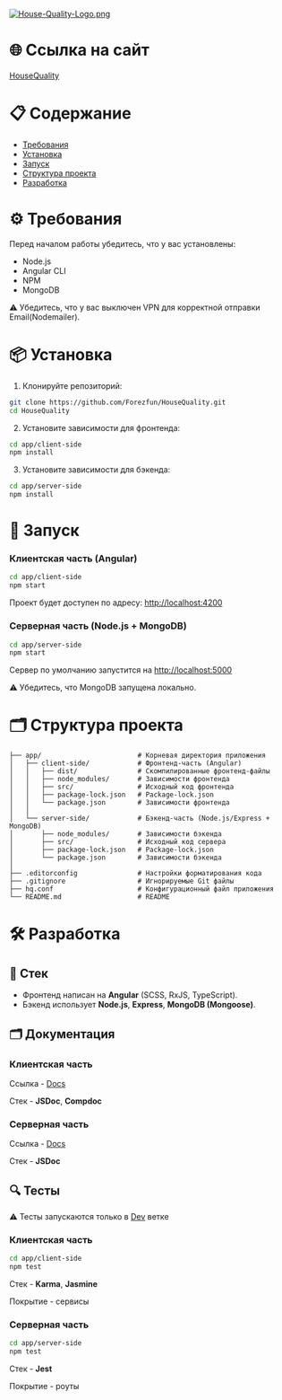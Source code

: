 [![House-Quality-Logo.png](https://i.postimg.cc/dt2jSgrR/House-Quality-Logo.png)](https://postimg.cc/ppdjmG0y)

# 🌐 Ссылка на сайт
[HouseQuality](https://housequality.site)

# 📋 Содержание
- [Требования](#-требования)
- [Установка](#-установка)
- [Запуск](#-запуск)
- [Структура проекта](#-структура-проекта)
- [Разработка](#-разработка)

# ⚙ Требования

Перед началом работы убедитесь, что у вас установлены:

- Node.js
- Angular CLI
- NPM
- MongoDB

 ⚠️ Убедитесь, что у вас выключен VPN для корректной отправки Email(Nodemailer).

# 📦 Установка

1. Клонируйте репозиторий:

```bash
git clone https://github.com/Forezfun/HouseQuality.git
cd HouseQuality
```

2. Установите зависимости для фронтенда:

```bash
cd app/client-side
npm install
```

3. Установите зависимости для бэкенда:

```bash
cd app/server-side
npm install
```

# 🚀 Запуск

### Клиентская часть (Angular)

```bash
cd app/client-side
npm start
```

Проект будет доступен по адресу: [http://localhost:4200](http://localhost:4200)

### Серверная часть (Node.js + MongoDB)

```bash
cd app/server-side
npm start
```

Сервер по умолчанию запустится на [http://localhost:5000](http://localhost:5000)

⚠️ Убедитесь, что MongoDB запущена локально.

# 🗂 Структура проекта

```text
├── app/                        # Корневая директория приложения
│   ├── client-side/            # Фронтенд-часть (Angular)
│   │   ├── dist/               # Скомпилированные фронтенд-файлы
│   │   ├── node_modules/       # Зависимости фронтенда
│   │   ├── src/                # Исходный код фронтенда
│   │   ├── package-lock.json   # Package-lock.json
│   │   └── package.json        # Зависимости фронтенда
│   │
│   └── server-side/            # Бэкенд-часть (Node.js/Express + MongoDB)
│       ├── node_modules/       # Зависимости бэкенда
│       ├── src/                # Исходный код сервера
│       ├── package-lock.json   # Package-lock.json
│       └── package.json        # Зависимости бэкенда
│
├── .editorconfig               # Настройки форматирования кода
├── .gitignore                  # Игнорируемые Git файлы
├── hq.conf                     # Конфигурационный файл приложения
└── README.md                   # README
```

# 🛠 Разработка
## 🧱 Стек 
- Фронтенд написан на **Angular** (SCSS, RxJS, TypeScript).
- Бэкенд использует **Node.js**, **Express**, **MongoDB (Mongoose)**.
## 🗂️ Документация
### Клиентская часть 
Ссылка - [Docs](https://housequality.site/docs/client/index.html)

Стек - **JSDoc**, **Compdoc**
### Серверная часть 
Ссылка -  [Docs](https://housequality.site/docs/server/index.html)

Стек - **JSDoc**
## 🔍 Тесты 
⚠️ Тесты запускаются только в [Dev](https://github.com/Forezfun/HouseQuality/tree/dev) ветке
### Клиентская часть
```bash
cd app/client-side
npm test
```
Стек - **Karma**, **Jasmine**

Покрытие - сервисы
### Серверная часть
```bash
cd app/server-side
npm test
```
Стек - **Jest**

Покрытие - роуты

